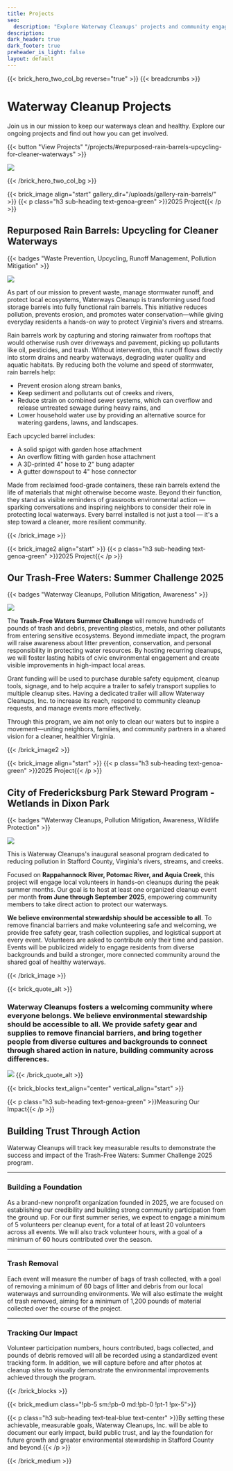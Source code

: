 ```yaml
---
title: Projects
seo:
  description: "Explore Waterway Cleanups' projects and community engagement. Track volunteer impact, trash removed, and hours served to help restore and protect local Virginia waterways."
description: 
dark_header: true
dark_footer: true
preheader_is_light: false
layout: default
---
```


{{< brick_hero_two_col_bg reverse="true" >}}
{{< breadcrumbs >}}

# Waterway Cleanup Projects

Join us in our mission to keep our waterways clean and healthy. Explore our ongoing projects and find out how you can get involved.

{{< button "View Projects" "/projects/#repurposed-rain-barrels-upcycling-for-cleaner-waterways" >}}

![](/uploads/waterway-cleanups/virginia-waterway-cleanups-crew.jpg)

{{< /brick_hero_two_col_bg >}}

{{< brick_image align="start" gallery_dir="/uploads/gallery-rain-barrels/" >}}
{{< p class="h3 sub-heading text-genoa-green" >}}2025 Project{{< /p >}}

## Repurposed Rain Barrels: Upcycling for Cleaner Waterways

{{< badges "Waste Prevention, Upcycling, Runoff Management, Pollution Mitigation" >}}

![](/uploads/waterway-cleanups/waterway-cleanups-virginia-rain-barrels-1.jpg)

As part of our mission to prevent waste, manage stormwater runoff, and protect local ecosystems, Waterways Cleanup is transforming used food storage barrels into fully functional rain barrels. This initiative reduces pollution, prevents erosion, and promotes water conservation—while giving everyday residents a hands-on way to protect Virginia's rivers and streams.

Rain barrels work by capturing and storing rainwater from rooftops that would otherwise rush over driveways and pavement, picking up pollutants like oil, pesticides, and trash. Without intervention, this runoff flows directly into storm drains and nearby waterways, degrading water quality and aquatic habitats. By reducing both the volume and speed of stormwater, rain barrels help:

- Prevent erosion along stream banks,
- Keep sediment and pollutants out of creeks and rivers,
- Reduce strain on combined sewer systems, which can overflow and release untreated sewage during heavy rains, and
- Lower household water use by providing an alternative source for watering gardens, lawns, and landscapes.

Each upcycled barrel includes:

- A solid spigot with garden hose attachment
- An overflow fitting with garden hose attachment
- A 3D-printed 4" hose to 2" bung adapter
- A gutter downspout to 4" hose connector

Made from reclaimed food-grade containers, these rain barrels extend the life of materials that might otherwise become waste. Beyond their function, they stand as visible reminders of grassroots environmental action — sparking conversations and inspiring neighbors to consider their role in protecting local waterways. Every barrel installed is not just a tool — it's a step toward a cleaner, more resilient community.

{{< /brick_image >}}

{{< brick_image2 align="start" >}}
{{< p class="h3 sub-heading text-genoa-green" >}}2025 Project{{< /p >}}

## Our Trash-Free Waters: Summer Challenge 2025

{{< badges "Waterway Cleanups, Pollution Mitigation, Awareness" >}}

![](/uploads/waterway-cleanups/rappahannock-river-cleanup-sunset.jpg)

The <strong>Trash-Free Waters Summer Challenge</strong> will remove hundreds of pounds of trash and debris, preventing plastics, metals, and other pollutants from entering sensitive ecosystems. Beyond immediate impact, the program will raise awareness about litter prevention, conservation, and personal responsibility in protecting water resources. By hosting recurring cleanups, we will foster lasting habits of civic environmental engagement and create visible improvements in high-impact local areas.

Grant funding will be used to purchase durable safety equipment, cleanup tools, signage, and to help acquire a trailer to safely transport supplies to multiple cleanup sites. Having a dedicated trailer will allow Waterway Cleanups, Inc. to increase its reach, respond to community cleanup requests, and manage events more effectively.

Through this program, we aim not only to clean our waters but to inspire a movement—uniting neighbors, families, and community partners in a shared vision for a cleaner, healthier Virginia.


{{< /brick_image2 >}}

{{< brick_image align="start" >}}
{{< p class="h3 sub-heading text-genoa-green" >}}2025 Project{{< /p >}}

## City of Fredericksburg Park Steward Program - Wetlands in Dixon Park

{{< badges "Waterway Cleanups, Pollution Mitigation, Awareness, Wildlife Protection" >}}

![](/uploads/gallery/05.jpg)

This is Waterway Cleanups's inaugural seasonal program dedicated to reducing pollution in Stafford County, Virginia's rivers, streams, and creeks. 

Focused on <strong>Rappahannock River, Potomac River, and Aquia Creek</strong>, this project will engage local volunteers in hands-on cleanups during the peak summer months. Our goal is to host at least one organized cleanup event per month <strong>from June through September 2025</strong>, empowering community members to take direct action to protect our waterways.

<strong>We believe environmental stewardship should be accessible to all</strong>. To remove financial barriers and make volunteering safe and welcoming, we provide free safety gear, trash collection supplies, and logistical support at every event. Volunteers are asked to contribute only their time and passion. Events will be publicized widely to engage residents from diverse backgrounds and build a stronger, more connected community around the shared goal of healthy waterways.

{{< /brick_image >}}

{{< brick_quote_alt >}}

### Waterway Cleanups fosters a welcoming community where everyone belongs. We believe environmental stewardship should be accessible to all. We provide safety gear and supplies to remove financial barriers, and bring together people from diverse cultures and backgrounds to connect through shared action in nature, building community across differences.

![](/uploads/waterway-cleanups/green-background-alt-2x.png)
{{< /brick_quote_alt >}}


{{< brick_blocks text_align="center" vertical_align="start" >}}

{{< p class="h3 sub-heading text-genoa-green" >}}Measuring Our Impact{{< /p >}}

## Building Trust Through Action

Waterway Cleanups will track key measurable results to demonstrate the success and impact of the Trash-Free Waters: Summer Challenge 2025 program.

---

### Building a Foundation

As a brand-new nonprofit organization founded in 2025, we are focused on establishing our credibility and building strong community participation from the ground up. For our first summer series, we expect to engage a minimum of 5 volunteers per cleanup event, for a total of at least 20 volunteers across all events. We will also track volunteer hours, with a goal of a minimum of 60 hours contributed over the season.

---

### Trash Removal

Each event will measure the number of bags of trash collected, with a goal of removing a minimum of 60 bags of litter and debris from our local waterways and surrounding environments. We will also estimate the weight of trash removed, aiming for a minimum of 1,200 pounds of material collected over the course of the project.

---

### Tracking Our Impact

Volunteer participation numbers, hours contributed, bags collected, and pounds of debris removed will all be recorded using a standardized event tracking form. In addition, we will capture before and after photos at cleanup sites to visually demonstrate the environmental improvements achieved through the program.

{{< /brick_blocks >}}

{{< brick_medium class="!pb-5 sm:!pb-0 md:!pb-0 !pt-1 !px-5">}}

{{< p class="h3 sub-heading text-teal-blue text-center" >}}By setting these achievable, measurable goals, Waterway Cleanups, Inc. will be able to document our early impact, build public trust, and lay the foundation for future growth and greater environmental stewardship in Stafford County and beyond.{{< /p >}}

{{< /brick_medium >}}

